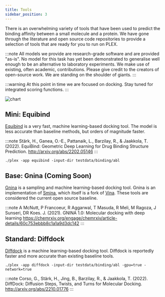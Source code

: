 ```yaml
---
title: Tools
sidebar_position: 3
---
```


There is an overwhelming variety of tools that have been used to predict the binding affinity between a small molecule and a protein. We have gone through the literature and open source code repositories to provide a selection of tools that are ready for you to run on PLEX. 

:::note
All models we provide are research-grade software and are provided "as-is". No model for this task has yet been demonstrated to generalise well enough to be an alternative to laboratory experiments. We make use of existing, often academic, contributions. Please give credit to the creators of open-source work. We are standing on the shoulder of giants.
:::

:::warning
At this point in time we are focused on docking. Stay tuned for integrated scoring functions.
:::


![chart](https://user-images.githubusercontent.com/18559148/220592140-20600560-1d9d-4aae-80a0-642e09f9e065.png)

## Mini: Equibind
[Equibind](https://github.com/HannesStark/EquiBind) is a very fast, machine learning-based docking tool. The model is less accurate than baseline methods, but orders of magnitude faster.

:::note
Stärk, H., Ganea, O.-E., Pattanaik, L., Barzilay, R., & Jaakkola, T. (2022). EquiBind: Geometric Deep Learning for Drug Binding Structure Prediction. http://arxiv.org/abs/2202.05146
:::

````
./plex -app equibind -input-dir testdata/binding/abl
````


## Base: Gnina (Coming Soon)
[Gnina](https://github.com/gnina/gnina) is a sampling and machine learning-based docking tool. Gnina is an implementation of [Smina](https://sourceforge.net/projects/smina/), which itself is a fork of [Vina](https://vina.scripps.edu/). These tools are considered the current open source baseline.

:::note
A McNutt, P Francoeur, R Aggarwal, T Masuda, R Meli, M Ragoza, J Sunseri, DR Koes. J. (2021). GNINA 1.0: Molecular docking with deep learning https://chemrxiv.org/engage/chemrxiv/article-details/60c753ebbb8c1a1a9d3dc142
:::

## Standard: Diffdock
[Diffdock](https://github.com/gcorso/DiffDock) is a machine learning-based docking tool. Diffdock is reportedly faster and more accurate than existing baseline tools.

````
./plex -app diffdock -input-dir testdata/binding/abl -gpu=true -network=true
````

:::note
Corso, G., Stärk, H., Jing, B., Barzilay, R., & Jaakkola, T. (2022). DiffDock: Diffusion Steps, Twists, and Turns for Molecular Docking. http://arxiv.org/abs/2210.01776
:::
